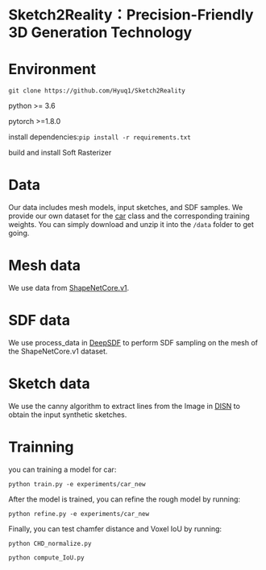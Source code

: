 # Sketch2Reality：Precision-Friendly 3D Generation Technology
# Environment
`git clone https://github.com/Hyuq1/Sketch2Reality`

python >= 3.6

pytorch >=1.8.0

install dependencies:`pip install -r requirements.txt`

build and install Soft Rasterizer
# Data
Our data includes mesh models, input sketches, and SDF samples.
We provide our own dataset for the [car](https://github.com/Hyuq1/Sketch2Reality/edit/main/README.md) class and the corresponding training weights. You can simply download and unzip it into the `/data` folder to get going.
# Mesh data
We use data from [ShapeNetCore.v1](https://shapenet.org/).

# SDF data
We use process_data in [DeepSDF](https://github.com/facebookresearch/DeepSDF) to perform SDF sampling on the mesh of the ShapeNetCore.v1 dataset.

# Sketch data
We use the canny algorithm to extract lines from the Image in [DISN](https://github.com/laughtervv/DISN) to obtain the input synthetic sketches.

# Trainning
you can training a model for car:

`python train.py -e experiments/car_new`

After the model is trained, you can refine the rough model by running:

`python refine.py -e experiments/car_new`

Finally, you can test chamfer distance and Voxel IoU by running:

`python CHD_normalize.py`

`python compute_IoU.py`
